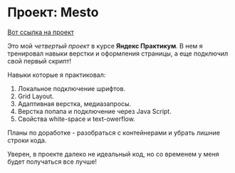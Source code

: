 # Проект: Mesto

[Вот ссылка на проект](https://maxmitya.github.io/russian-travel/)

Это мой _четвертый проект_ в курсе **Яндекс Практикум**.
В нем я тренировал навыки верстки и оформления страницы, а еще подключил свой первый скрипт!

Навыки которые я практиковал:

1. Локальное подключение шрифтов.
2. Grid Layout.
3. Адаптивная верстка, медиазапросы.
4. Верстка попапа и подключение через Java Script.
5. Свойства white-space и text-owerflow.

Планы по доработке - разобраться с контейнерами и убрать лишние строки кода.

Уверен, в проекте далеко не идеальный код, но со временем у меня будет получаться все лучше!
